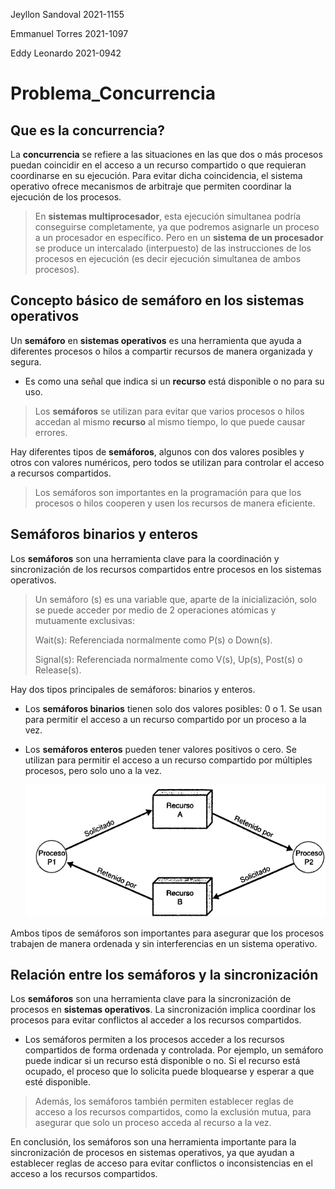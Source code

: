 Jeyllon Sandoval 2021-1155

Emmanuel Torres 2021-1097

Eddy Leonardo 2021-0942

# Problema_Concurrencia

## Que es la concurrencia?

La **concurrencia** se refiere a las situaciones en las que dos o más procesos puedan coincidir en el acceso a un recurso compartido o que requieran coordinarse en su ejecución. Para evitar dicha coincidencia, el sistema operativo ofrece mecanismos de arbitraje que permiten coordinar la ejecución de los procesos.

> En **sistemas multiprocesador**, esta ejecución simultanea podría conseguirse completamente, ya que podremos asignarle un proceso a un procesador en específico. Pero en un **sistema de un procesador** se produce un intercalado (interpuesto) de las instrucciones de los procesos en ejecución (es decir ejecución simultanea de ambos procesos). 


## Concepto básico de semáforo en los sistemas operativos 

Un **semáforo** en **sistemas operativos** es una herramienta que ayuda a diferentes procesos o hilos a compartir recursos de manera organizada y segura. 

- Es como una señal que indica si un **recurso** está disponible o no para su uso. 

> Los **semáforos** se utilizan para evitar que varios procesos o hilos accedan al mismo **recurso** al mismo tiempo, lo que puede causar errores. 

Hay diferentes tipos de **semáforos**, algunos con dos valores posibles y otros con valores numéricos, pero todos se utilizan para controlar el acceso a recursos compartidos. 
> Los semáforos son importantes en la programación para que los procesos o hilos cooperen y usen los recursos de manera eficiente.


## Semáforos binarios y enteros

Los **semáforos** son una herramienta clave para la coordinación y sincronización de los recursos compartidos entre procesos en los sistemas operativos.

>Un semáforo (s) es una variable que, aparte de la inicialización, solo se puede acceder por medio de 2 operaciones atómicas y mutuamente exclusivas:
>
>Wait(s): Referenciada normalmente como P(s) o Down(s). 
>
>Signal(s): Referenciada normalmente como V(s), Up(s), Post(s) o Release(s).



Hay dos tipos principales de semáforos: binarios y enteros.

- Los **semáforos binarios** tienen solo dos valores posibles: 0 o 1. Se usan para permitir el acceso a un recurso compartido por un proceso a la vez.

- Los **semáforos enteros** pueden tener valores positivos o cero. Se utilizan para permitir el acceso a un recurso compartido por múltiples procesos, pero solo uno a la vez.

     ![Semaforo](/assests/images/Image4107.gif)

Ambos tipos de semáforos son importantes para asegurar que los procesos trabajen de manera ordenada y sin interferencias en un sistema operativo.

## Relación entre los semáforos y la sincronización

Los **semáforos** son una herramienta clave para la sincronización de procesos en **sistemas operativos**. La sincronización implica coordinar los procesos para evitar conflictos al acceder a los recursos compartidos.

- Los semáforos permiten a los procesos acceder a los recursos compartidos de forma ordenada y controlada. Por ejemplo, un semáforo puede indicar si un recurso está disponible o no. Si el recurso está ocupado, el proceso que lo solicita puede bloquearse y esperar a que esté disponible.

> Además, los semáforos también permiten establecer reglas de acceso a los recursos compartidos, como la exclusión mutua, para asegurar que solo un proceso acceda al recurso a la vez.

En conclusión, los semáforos son una herramienta importante para la sincronización de procesos en sistemas operativos, ya que ayudan a establecer reglas de acceso para evitar conflictos o inconsistencias en el acceso a los recursos compartidos.
